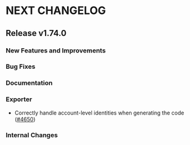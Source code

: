 # NEXT CHANGELOG

## Release v1.74.0

### New Features and Improvements

### Bug Fixes

### Documentation

### Exporter

 * Correctly handle account-level identities when generating the code ([#4650](https://github.com/databricks/terraform-provider-databricks/pull/4650))

### Internal Changes
